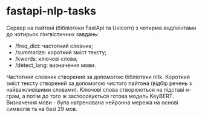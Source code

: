 # fastapi-nlp-tasks
Сервер на пайтоні (бібліотеки FastApi та Uvicorn) з чотирма ендпоінтами до чотирьох лінгвістичних завдань: 
- /freq_dict: частотний словник;
- /summarize: короткий зміст тексту;
- /kwords: ключові слова;
- /detect_lang: визначення мови.

Частотний словник створений за допомогою бібліотеки nltk.
Короткий зміст тексту створений за допомогою чистого пайтона (відбір речень з найважливішими словами). 
Ключові слова створюються на підставі н-грам, а потім до того ж застосовується готова модель KeyBERT.
Визначення мови - була натренована нейронна мережа на основі символів та на базі 29 мов. 
